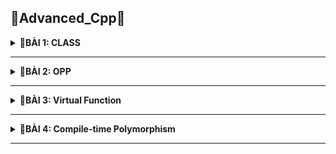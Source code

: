 📓Advanced_Cpp📓
----

<details>
<summary><b>📖BÀI 1: CLASS</b></summary>
  
## 1. Khái niệm
- Trong C++, **"class"** được sử dụng để định nghĩa một lớp, là một cấu trúc dữ liệu tự định nghĩa có thể chứa biến và các hàm thành viên liên quan.
- **class  - lớp** là nền tảng của lập trình hướng đối tượng (OOP) trong C++.
- class không thể truy xuất biến thành viên ra
- Cú pháp: <br>
  ```cpp
  class ClassName
  {
    Access_specifier:    // Phạm vi truy cập. Nó quy định cách mình có thể truy xuất hoặc không truy xuất được các biến thành viên
    Data member;         // những biến thành viên
    Member funtions(){}  // hàm thành viên 
  };
  ```
|Class|Struct|
|:------------------------:|:------------------------:|
|- Chứa biến và các hàm thành viên liên quan|- Chỉ chứa kiểu dữ liệu|
|- Mắc định không truy suất biến thành viên|- Mắc định truy xuất biến thành viên|
## 2. Access_specifier - Phạm vi truy cập
- **Access_specifier - Phạm vi truy cập tronmg class** là cách quy định mức độ truy cập của các thành viên (biến và phương thức) trong một lớp.
- C++ cung cấp ba phạm vi truy cập chính:<br>
&nbsp;+ Public: Có thể truy cập từ bên ngoài và bên trong.<br>
&nbsp;+ Private: Không thể truy cập từ bên ngoài.<br>
&nbsp;+ protected: Không thể truy cập từ bên ngoài nhưng class bên trong và class kế thừa được phép truy cập.<br>
- Mỗi phạm vi truy cập sẽ có đặc điểm riêng biệt và liên quan đến các tính chất hướng đối tượng khác nhau.
- Ví dụ:
  ```cpp                                      
  #include <iostream>
  using namespace std;
  
  /*
      Public: 
      + Truy cập từ bên ngoài class
      + Truy cập từ bên trong class
  */
  
  class User
  {
      public:
          int a;     // trong C++ a, b, c là thuộc tính ( property)
          double b;
          char c;
  
          void create()    // trong class, create() gọi là phương thức(method)
          {
              User user1; //user1 không bị trùng tên vì nó nằm ở phạm vị khác (biến cục bộ trong class)
              
              user1.a = 100;
              user1.b = 200.5;
  
              user1.display();
          }

           void display()        // định nghĩa hàm bên trong class
          {
              cout << a << endl;
              cout << b << endl;
          }
          void display1();  // phạm vi bị giới hạn trong class
  };

    void display1()    //khác hàm display1() trong class do phạm vi là hàm toàn cục
  {
     cout << a << endl;
     cout << b << endl;
  }
  
  void User::display1()    //khi muốn khai báo 1 hàm ngoài class ta dùng toán tử ::
  {
     cout << a << endl;  // Hàm nằm cùng phạm vi class với biến a, b, c nên ta có thể dùng được
     cout << b << endl;
  }

  int main()
  {
      User user1, user2;  // trong Class, user1, user2 gọi là đối tượng(biến cục bộ trong main)
  
      user1.a = 10;
      user1.b = 20.5;
  
      user1.display();
      user1.create();
      return 0;
  }
  ```  
## 3. Constructor
- **Constructor** trong C++ là một method (hàm) sẽ được tự động gọi khi khởi tạo object.
- **Đặc điểm:** <br>
&nbsp;+ Constructor sẽ có tên trùng với tên của class.<br>
&nbsp;+ Constructor không có kiểu trả về.<br>
&nbsp;+ Tự động gọi khi mình khởi tạo class. <br>
&nbsp;+ Thường dùng để khởi tạo giá trị ban đầu cho các biến trong class.<br>
- **Các dạng Constructor:** <br>
&nbsp;+ Constructor không tham số.<br>
&nbsp;+ Có tham số nhưng không có giá trị mặc định => khi khai báo object phải có kèm tham số.<br>
&nbsp;+ Có tham số nhưng có giá trị mặc định => Khi khởi tạo object không cần thiết truyền tham số. <br>
&nbsp;+ initialization list - danh sách khởi tạo.<br>
- Ví dụ:
```c
  class User
  {
      public:
          int a;     // trong C++ a, b, c là thuộc tính ( property)
          double b;
          char c;

          // Constructor có tham số nhưng không có giá trị mặc định 
          User(int _a,double _b,char _c) 
          {
            a = _a;
            b = _b;
            c = _c;
          }

          /* Constructor có tham số có giá trị mắc định
          User(int _a = 2,double _b = 4,char _c = 'd') 
          {
            a = _a;
            b = _b;
            c = _c;
          }
          */

           /* Constructor danh sách khởi tạo (initialization list)
          User(int _a = 2,double _b = 4,char _c = 'd') 
               : a(_a), b(_b), (_c){}   // dấu : báo sẽ dùng danh sách khởi tạo
          */

          void create()    // trong class, create() gọi là phương thức(method)
          {
              User user1(int 1, 2, 3); //user1 không bị trùng tên vì nó nằm ở phạm vị khác (biến cục bộ trong class)
              
              user1.a = 100;
              user1.b = 200.5;
  
              user1.display();
          }

           void display()        // định nghĩa hàm bên trong class
          {
              cout << a << endl;
              cout << b << endl;
          }
          void display1();  // phạm vi bị giới hạn trong class
  };

    void display1()    //khác hàm display1() trong class do phạm vi là hàm toàn cục
  {
     cout << a << endl;
     cout << b << endl;
  }
  
  void User::display1()    //khi muốn khai báo 1 hàm ngoài class ta dùng toán tử ::
  {
     cout << a << endl;  // Hàm nằm cùng phạm vi class với biến a, b, c nên ta có thể dùng được
     cout << b << endl;
  }

  int main()
  {
      User user1(int 1, 2, 4), user2(int 2, 3, 4);  // Với constructor có tham số nhưng không có giá trị mắc định thì khi khai báo phải có kèm tham số
  
      user1.a = 10;
      user1.b = 20.5;
  
      user1.display();
      user1.create();
      return 0;
  }
```
## 4. Destructor
- Destructor trong C++ là một method sẽ được tự động gọi trước khi object được giải phóng.
- Destructor sẽ có tên trùng với tên của class và thêm ký tự ~ ở phía trước tên.
- Không được phép viết tham số
- Thường dùng để xóa dữ liệu biến
- Ví dụ:
```c
  class User
  {
      public:
          int a;     // trong C++ a, b, c là thuộc tính ( property)
          double b;
          char c;

           //Constructor danh sách khởi tạo (initialization list)
          User(int _a = 2,double _b = 4,char _c = 'd') 
               : a(_a), b(_b), (_c){}   // dấu : báo sẽ dùng danh sách khởi tạo

          // Destructor
          ~User() //Không có tham số
          {
            count << "This is destructor\n";
          }

          void create()    // trong class, create() gọi là phương thức(method)
          {
              User user1 //user1 không bị trùng tên vì nó nằm ở phạm vị khác (biến cục bộ trong class)
              
              user1.a = 100;
              user1.b = 200.5;
  
              user1.display();
          }

           void display()        // định nghĩa hàm bên trong class
          {
              cout << a << endl;
              cout << b << endl;
          }
          void display1();  // phạm vi bị giới hạn trong class
  };

    void display1()   
  {
     cout << a << endl;
     cout << b << endl;
  }
  
  void User::display1()    //khi muốn khai báo 1 hàm ngoài class ta dùng toán tử ::
  {
     cout << a << endl;  
     cout << b << endl;
  }

  int main()
  {
      User user1, user2;  
  
      user1.a = 10;
      user1.b = 20.5;
  
      user1.display();
      user1.create();
      return 0;
  }
```
## 5. Static property
- Khi một property trong class được khai báo với từ khóa static, thì tất cả các object sẽ dùng chung địa chỉ của property này
```c
  class User
  {
      public:
          int a;     // trong C++ a, b, c là thuộc tính ( property)
          double b;
          char c;

          static int x; 

  };

// Do x khai báo static nên vùng nhớ ban đầu sẽ chưa tạo ra cần phải khởi tạo cho nó và khởi tạo ngoài main và class
int User::x = 0; // Khỏi tạo cho biến x

int main()
  {
      User user1, user2;  
  
      // user1.x, user2.x  cùng chung địa chỉ vì x khai báo static
      user1.x =100;
      user2.x =200;
      return 0;
  }
```
## 6. Static method - Hàm static
- Khi một method trong class được khai báo với từ khóa static:
&nbsp;+ Method này độc lập với bất kỳ đối tượng nào của lớp.
&nbsp;+ Method này có thể được gọi ngay cả khi không có đối tượng nào của class tồn tại.
&nbsp;+ Method này có thể được truy cập bằng cách sử dụng tên class thông qua toán tử :: 
&nbsp;+ Method này có thể truy cập các static property và các static method bên trong hoặc bên ngoài class.
&nbsp;+ Method có phạm vi bên trong class và không thể truy cập con trỏ đối tượng hiện tại.
- ví dụ:
```c
  class User
  {
      public:
          int a;     // trong C++ a, b, c là thuộc tính ( property)
          double b;
          char c;

          static int x; 

          static void test()
          {
            cout << a << b << c; //báo lỗi vì Method có phạm vi bên trong class và không thể truy cập con trỏ đối tượng hiện tại
            cout << x; // Method này có thể truy cập các static property và các static method bên trong hoặc bên ngoài class.
          }
  };

int User::x = 0; // Khỏi tạo cho biến x

int main()
  {
      User user1, user2;  
  
      // user1.x, user2.x  cùng chung địa chỉ vì x khai báo static
      user1.x =100;
      user2.x =200;

      User :: test(); // Gọi trực tiếp bằng class không thông qua object
      
      return 0;
  }
```
 </details>
 
-----------------------------------------------------------------------------------------------------------------------------------------------

<details>
<summary><b>📖BÀI 2: OPP</b></summary>

## 1. Tính đóng gói
- **Tính đóng gói (Encapsulation)** là ẩn đi các property “mật” khỏi người dùng. Và để làm được điều này, ta sẽ khai báo các property ở quyền truy cập **private/protected** (tức là không thể truy cập trực tiếp tới các property này thông qua object bên ngoài).
- Trong trường hợp ta muốn đọc hoặc ghi các property này, thì ta sẽ truy cập gián tiếp thông qua các method ở quyền truy cập public.
- Ví dụ:
```c
#include <iostream>
#include <string>
using namespace std;

class SinhVien{
    private:
        string name;    // tính đóng gói
        int age;        // tính đóng gói
        int id;         // tính đóng gói
};
```
## 2. Tính trừu tượng
- **Tính trừu tượng** đề cập đến việc ẩn đi các chi tiết cụ thể của một đối tượng và chỉ hiển thị những gì cần thiết để sử dụng đối tượng đó ( ẩn đi các hàm). Và để làm được điều này, ta sẽ khai báo các method ở quyền truy cập private/protected.
- Ví dụ:
```c
#include <iostream>
#include <string>
using namespace std;

class SinhVien{
    private:
        string name;    // tính đóng gói
        int age;        // tính đóng gói
        int id;         // tính đóng gói

        // Hàm kiểm tra tên sinh viên có hợp lệ không
        bool checkName(string str)        // Tính trừu tượng
        {
            for (int i = 0; i < str.length(); i++)
            {
                char c = str[i];
                if (!((c >= 'A' && c <= 'Z') || (c >= 'a' && c <= 'z') || (c == ' ')))
                {
                    return false;
                }
            }
            return true;
        }

        // Hàm kiểm tra tuổi sinh viên có hợp lệ không
        bool checkAge(int age)            // Tính trừu tượng
        {
            if (age <= 0) return false;
            return true;
        }

    public:
            // Constructor
            SinhVien(){
                static int ID = 1;
                id = ID;
                ID++;
            }

            // setter method: Hàm để cài đặt dữ liệu
            void setName(string newName)
            {
                if (checkName(newName))
                {
                    cout << "Ten hop le!\n";
                    name = newName;
                }
                else
                {
                    cout << "Ten khong hop le!\n";
                    name = "";
                }
            }

            // setter method: Hàm để cài đặt dữ liệu
            void setAge(int newAge)
            {
                if (checkAge(newAge))
                {
                    cout << "Tuoi hop le!\n";
                    age = newAge;
                }
                else
                {
                    cout << "Tuoi hop le!\n";
                    age = 0;
                }
            }

            // getter method: Hàm để lấy dữ liệu
            string getName()
            {   
                return name;
            }

            // getter method: Hàm để lấy dữ liệu
            int getAge()
            {   
                return age;
            }

            // getter method: Hàm để lấy dữ liệu
            int getID()
            {
                return id;
            }
    
           // Hàm hiển thị
          void display()
          {
              cout << "Ten: " << getName() << endl;
              cout << "Tuoi: " << getAge() << endl;
              cout << "MSV: " << getID() << endl;
          }
};

int main()
{
    SinhVien sv1, sv2;

    sv1.setName("Trung");
    sv1.setAge(18);
    sv1.display();

    sv2.setName("Anh");
    sv2.setAge(20);
    sv2.display();

    return 0;
}

```
## 3. Tính kế thừa
- **Tính kế thừa ( Inheritance)** là khả năng sử dụng lại các property và method của một class trong một class khác và có thể mở rộng thêm tính năng.
- Ta chia chúng làm 2 loại:<br>
&nbsp;+ **class cha (base class)**: Chứa thông tin class khác muốn sử dụng lại.  
&nbsp;+ **class con (derived class)**: Sử dụng lại thông tin class có sẵn.<br>
- Để kế thừa từ class khác, ta dùng ký tự ":".
- Có 3 kiểu kế thừa là public, private và protected. Những property và method được kế thừa từ class cha sẽ nằm ở quyền truy cập của class con tương ứng với kiểu kế thừa.
- **protected**: Những biến và hàm nằm ở phạm vi này sẽ không thể truy cập từ đối tượng bên ngoài nhưng có thể truy cập trực tiếp từ các class bên trong và class kế thừa
- Phạm vị:<br>
&nbsp;+ Đối với kế thừa theo kiểu Public: Giữ nguyên toàn bộ những đặc tính ban đầu nó có thể kế thừa được gồm **protected** và **public** (**private** không thể kế thừa được vì nó không cho phép truy xuất từ bên ngoài).<br>
&nbsp;+ Đối với kế thừa theo kiểu protected: Nó sẽ kế thừa được **protected** và **public** nhưng nó sẽ thay đổi tính chất nó kế thừa và chuyền về **protected**.<br>
&nbsp;+ Đối với kế thừa theo kiểu private: Nó sẽ kế thừa được **protected** và **public** nhưng nó sẽ thay đổi tính chất nó kế thừa và chuyền về **private**.<br>
- **Đa kế thừa** là 1 class kế thừa từ nhiều class khác
- Ví dụ:
```c
#include <iostream>
#include <string>
using namespace std;

class DoiTuong
{
    /* protected: 
        - Những biến và hàm nằm ở phạm vi này sẽ không thể truy cập 
        từ đối tượng bên ngoài nhưng có thể truy cập trực tiếp từ các class 
        bên trong và class kế thừa
     */
    protected:
        string name;
        int age;
        int id;

        // Hàm kiểm tra tên sinh viên có hợp lệ không
        bool checkName(string str)        // Tính trừu tượng
        {
            for (int i = 0; i < str.length(); i++)
            {
                char c = str[i];
                if (!((c >= 'A' && c <= 'Z') || (c >= 'a' && c <= 'z') || (c == ' ')))
                {
                    return false;
                }
            }
            return true;
        }

        // Hàm kiểm tra tuổi sinh viên có hợp lệ không
        bool checkAge(int age)            // Tính trừu tượng
        {
            if (age <= 0) return false;
            return true;
        }
        
    public:
        DoiTuong()          // Constructor
        {
            static int ID = 1;
            DoiTuong::id = ID;
            ID++;
        }
        // setter method: Hàm để cài đặt dữ liệu
        void setName(string newName)
        {
            if (checkName(newName))
            {
                cout << "Ten hop le!\n";
                name = newName;
            }
            else
            {
                cout << "Ten khong hop le!\n";
                name = "";
            }
        }

        // setter method: Hàm để cài đặt dữ liệu
        void setAge(int newAge)
        {
            if (checkAge(newAge))
            {
                cout << "Tuoi hop le!\n";
                age = newAge;
            }
            else
            {
                cout << "Tuoi hop le!\n";
                age = 0;
            }
        }

        // getter method: Hàm để lấy dữ liệu
        string getName()
        {   
            return name;
        }

        // getter method: Hàm để lấy dữ liệu
        int getAge()
        {   
            return age;
        }

        // getter method: Hàm để lấy dữ liệu
        int getID()
        {
            return id;
        }

        // Hàm hiển thị
        void display()
        {
            cout << "Ten: " << getName() << endl;
            cout << "Tuoi: " << getAge() << endl;
            cout << "MSV: " << getID() << endl;
        }
    
};

class SinhVien : public DoiTuong  // 1 class sử dụng lại thông tin class khác => tính kế thừa
{
    private:
        string chuyenNganh;

    public:
        void setchuyennganh(string newCN)
        {
            /*
            SinhVien sv;
            sv.setName("Hieu");
            sv.name = "Hieu";  // protected chỉ được truy xuất từ bên trong không truy xuất 
                                 từ bên ngoài
            */
            chuyenNganh = newCN;
        }

        string getCN()
        {
            return chuyenNganh;
        }

        void display(int x = 2)  // overload: những hàm trung tên với nhau - Dùng mở rộng tính năng của hàm không nhất thiết phải giống hàm cũ hoàn toàn
        {
            DoiTuong::display();
            cout << "Chuyen nganh: " << getCN() << endl ;
             cout << "x= " << x << endl << endl;  // Hàm khi định nghĩa lại có thể thêm tham số
        }
  
};

class HocSinh : protected DoiTuong  // khi 1 class đu
{
    private:
        string lophoc;

    public:
        void setlophoc(string newLN)
        {
            /*
            SinhVien sv;
            sv.setName("Hieu");
            sv.name = "Hieu";  // protected chỉ được truy xuất từ bên trong không truy xuất 
                                 từ bên ngoài
            */
            lophoc = newLN;
        }

        string getLH()
        {
            return lophoc;
        }

        void display()  // overload: những hàm trung tên với nhau - Dùng mở rộng tính năng của hàm
        {
            DoiTuong::display();
            cout << "Lop hoc: " << getLH() << endl << endl;
        }
  
};

// Đa kế thừa là 1 class kế thừa từ nhiều class khác
class test : public HocSinh, protected SinhVien, private DoiTuong
{};

int main()
{
    DoiTuong dt;

    SinhVien sv1, sv2;

    sv1.setName("Hieu");
    sv1.setAge(25);
    sv1.setchuyennganh("DTD59DH");
    sv1.display();

    HocSinh hs1;
    /* Do kế thừa kiểu protected lên không thể truy xuất từ bên ngoài như dưới
    hs1.setName("Trung");
    hs1.setAge(25);
    */
    hs1.setlophoc("12A9");
    hs1.display();          // Hàm này truy xuất được vì nó được định nghĩa lại

    return 0;
}
```
 </details>

--------------------------------------------------------------------------------------------------------------------------------------------------------

<details>
<summary><b>📖BÀI 3: Virtual Function</b></summary>

## 1. Tính đa hình - Polymorphism
- **Tính đa hình (Polymorphism)** có nghĩa là "nhiều dạng" và nó xảy ra khi chúng ta có nhiều class có liên quan với nhau thông qua tính kế thừa.
- Tính đa hình có thể được chia thành hai loại chính:<br>
&nbsp;+ Đa hình tại thời điểm biên dịch (Compile-time Polymorphism).<br>
&nbsp;+ Đa hình tại thời điểm chạy (Run-time Polymorphism).<br>
## 2. Hàm ảo
- **Hàm ảo** là một hàm thành viên được khai báo trong **class cha** với từ khóa **virtual**.
- Khi một hàm là virtual, nó có thể được ghi đè (override) trong class con để cung cấp cách triển khai riêng.
- Khi gọi một hàm ảo thông qua một con trỏ hoặc tham chiếu đến lớp con, hàm sẽ được quyết định dựa trên đối tượng thực tế mà con trỏ hoặc tham chiếu đang trỏ tới chứ không dựa vào kiểu của con trỏ.
- Ví dụ:
```c
#include <iostream>
#include <string>
using namespace std;

class DoiTuong
{
    protected:
        string name;
        int age;
        int id;

        // Hàm kiểm tra tên sinh viên có hợp lệ không
        bool checkName(string str)        // Tính trừu tượng
        {
            for (int i = 0; i < str.length(); i++)
            {
                char c = str[i];
                if (!((c >= 'A' && c <= 'Z') || (c >= 'a' && c <= 'z') || (c == ' ')))
                {
                    return false;
                }
            }
            return true;
        }

        // Hàm kiểm tra tuổi sinh viên có hợp lệ không
        bool checkAge(int age)            // Tính trừu tượng
        {
            if (age <= 0) return false;
            return true;
        }
        
    public:
        DoiTuong()          // Constructor
        {
            static int ID = 1;
            DoiTuong::id = ID;
            ID++;
        }
        // setter method: Hàm để cài đặt dữ liệu
        void setName(string newName)
        {
            if (checkName(newName))
            {
                cout << "Ten hop le!\n";
                name = newName;
            }
            else
            {
                cout << "Ten khong hop le!\n";
                name = "";
            }
        }

        // setter method: Hàm để cài đặt dữ liệu
        void setAge(int newAge)
        {
            if (checkAge(newAge))
            {
                cout << "Tuoi hop le!\n";
                age = newAge;
            }
            else
            {
                cout << "Tuoi hop le!\n";
                age = 0;
            }
        }

        // getter method: Hàm để lấy dữ liệu
        string getName()
        {   
            return name;
        }

        // getter method: Hàm để lấy dữ liệu
        int getAge()
        {   
            return age;
        }

        // getter method: Hàm để lấy dữ liệu
        int getID()
        {
            return id;
        }

        // Hàm hiển thị
        virtual void display()  // Hàm ảo - hàm virtual giúp gọi hàm dựa vào đối tượng thực tế
        {
            cout << "Ten: " << getName() << endl;
            cout << "Tuoi: " << getAge() << endl;
            cout << "MSV: " << getID() << endl;
        }
    
};

class SinhVien : public DoiTuong  // 1 class sử dụng lại thông tin class khác => tính kế thừa
{
    private:
        string chuyenNganh;

    public:
        void setchuyennganh(string newCN)
        {
            chuyenNganh = newCN;
        }

        string getCN()
        {
            return chuyenNganh;
        }

        void display() const ;// những class con định nghĩa lại hàm gọi là override
  
};

int main()
{

    SinhVien sv1, sv2;

    sv1.setName("Hieu");
    sv1.setAge(25);
    sv1.setchuyennganh("DTD59DH");
    sv1.display();
    
    // Tính đa hình sử dụng down - casting -> dễ gây lỗi bộ nhớ
    DoiTuong *dt;

    dt = &sv1;   
    dt->display();
    
    //Muốn in đầy đủ thông tin ta ép ngược lại về kiểu Sinh Vien
    ((SinhVien*)dt)->display(); // down - casting: là ép kiểu từ class cha xuống class con

     // Tính đa hình sử dụng up - casting -> đây là dạng ép kiểu an toàn
    SinhVien *sv = &sv1;   
    sv->display();
    
    ((DoiTuong*)sv)->display(); // up - casting: là ép kiểu từ class con lên class cha

    return 0;
}
```
## 3. Override và Tính đa hình run-time
- **Override** là việc ghi đè hàm ảo ở class con bằng cách định nghĩa lại nó. 
- Khi một hàm ảo được ghi đè, hành vi của nó sẽ **phụ thuộc vào kiểu của đối tượng thực tế**, chứ không phải kiểu của con trỏ hay tham chiếu.
- **Tính đa hình run-time** xảy ra khi quyết định gọi hàm nào (phiên bản của class cha hay class con) được đưa ra tại **thời điểm chạy**, không phải lúc biên dịch, giúp mở rộng chức năng. Điều này giúp chương trình linh hoạt hơn, giúp xác định đối tượng để gọi hàm cho hợp lý.

|Overload|Override|
|:------------------------|:------------------------|
|- Định nghĩa lại hàm  có thể mở rộng thêm tham số của hàm không có virtual|- Định nghĩa lại hàm phải giống hoàn toàn về đặc điểm|
|- Liên quan đến kế thừa|- Liên quan đến đa hình|
|- Không có virtual|- Có virtual|
## 4. Pure Virtual Function - Hàm thuần ảo
- **Hàm thuần ảo** là một **hàm ảo** không có phần định nghĩa trong class cha, được khai báo với **cú pháp = 0** và khiến class cha trở thành **class trừu tượng (abstract class)**, nghĩa là không thể tạo đối tượng từ class này.
- Abstract Class: Có ít nhất một hàm thuần ảo và các hàm khác không phải thuần ảo.
- Interface: Là class mà hàm bên trong là hàm thuần ảo.
- Ví dụ:
```c
#include <iostream>
using namespace std;

class cha    // class trừu tượng
{
    public:
        virtual void display() = 0; // Hàm ảo thuần túy
};

class con : public cha{
    public:
        void display() override{   // Ghi đè hàm ảo thuần túy
            cout << "display from class con" << endl;
        }
};

int main(){
    // cha ptr; // wrong - không thể tạo đối tượng vì là class trìu tượng
    cha *ptr;
    con obj;

    ptr = &obj;
    ptr->display();

    return 0;
}
```
 </details>
 
--------------------------------------------------------------------------------------------------------------------------------------------------------

<details>
<summary><b>📖BÀI 4: Compile-time Polymorphism</b></summary>
  
## 1. Khái niệm
- **Compile-time Polymorphism**: là đa hình xảy ra ở quá trình biên dịch
- Chia làm 2 dạng:<br>
&nbsp;+ Nạp chồng hàm (Function Overloading).<br>
&nbsp;+ Nạp chồng toán tử (Operator Overloading).
## 2. Function Overloading
- **Nạp chồng hàm (Function Overloading)** là việc định nghĩa **nhiều hàm cùng tên** nhưng **khác tham số** trong cùng một phạm vi. 
- Trình biên dịch sẽ chọn hàm phù hợp dựa trên **kiểu** và **số lượng đối số** khi gọi hàm.
- ví dụ:
```c
#include <iostream>
#include <string>
using namespace std;

// 1 method có thể có nhiều input parameter, return type khác nhau
class TinhToan{
    private:
        int a;
        int b;
    public:
        // Method cùng tên không bắt buộc khác kiểu trả về nhưng bắt buộc khác tham số
        int tong(int a, int b)
        {
            return a+b;
        }

        // Method lỗi vì chỉ khác kiểu trả về
        //double tong(int a, int b)  
        //{                      
         //    return a+b;
        //}

        // Method cùng tên nhưng khác số lượng tham số
        double tong(int a, int b, int c, double d){
            return (double)a+b+c+d;
        }

        // Method cùng tên nhưng khác tham số
        double tong(int a, double b){
            return (double)a+b;
        }
};

int main(int argc, char const *argv[])
{
    TinhToan th, th1, th2;
    cout << th.tong(2, 5) << endl;
    cout << th1.tong(2, 5, 7, 6.7) << endl;
    cout << th2.tong(2, 3.5) << endl;
    return 0;
}
```
## 3. Operator Overloading
- **Nạp chồng toán tử (Operator Overloading)** là việc định nghĩa lại cách hoạt động của các toán tử (+, -, , =, ==, <<, >>,...) cho các kiểu dữ liệu do người dùng định nghĩa (class/struct).
- Cú pháp:
```c
<return_type> operator symbol (parameter)
{
    // logic của toán tử
}
```
</details>

--------------------------------------------------------------------------------------------------------------------------------------------------------

